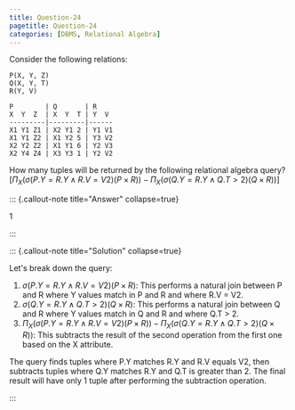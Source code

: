 ```yaml
---
title: Question-24
pagetitle: Question-24
categories: [DBMS, Relational Algebra]
---
```



Consider the following relations:

```
P(X, Y, Z)
Q(X, Y, T)
R(Y, V)

P        | Q       | R
X  Y  Z  | X  Y  T | Y  V
---------|---------|------
X1 Y1 Z1 | X2 Y1 2 | Y1 V1
X1 Y1 Z2 | X1 Y2 5 | Y3 V2
X2 Y2 Z2 | X1 Y1 6 | Y2 V3
X2 Y4 Z4 | X3 Y3 1 | Y2 V2
```

How many tuples will be returned by the following relational algebra query?
${ \left[ \Pi_X \left( \sigma (P.Y=R.Y \land R.V=V2) (P \times R) \right) - \Pi_X \left( \sigma (Q.Y=R.Y \land Q.T > 2) (Q \times R) \right) \right] }$



::: {.callout-note title="Answer" collapse=true}

$1$

:::



::: {.callout-note title="Solution" collapse=true}

Let's break down the query:

1. ${ \sigma (P.Y=R.Y \land R.V=V2) (P \times R) }$: This performs a natural join between P and R where Y values match in P and R and where R.V = V2.
2. ${ \sigma (Q.Y=R.Y \land Q.T > 2) (Q \times R) }$: This performs a natural join between Q and R where Y values match in Q and R and where Q.T > 2.
3. ${ \Pi_X (\sigma (P.Y=R.Y \land R.V=V2) (P \times R)) - \Pi_X (\sigma (Q.Y=R.Y \land Q.T > 2) (Q \times R)) }$: This subtracts the result of the second operation from the first one based on the X attribute.

The query finds tuples where P.Y matches R.Y and R.V equals V2, then subtracts tuples where Q.Y matches R.Y and Q.T is greater than 2. The final result will have only 1 tuple after performing the subtraction operation.

:::